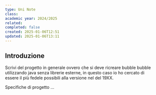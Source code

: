 ```yaml
---
type: Uni Note
class: 
academic year: 2024/2025
related: 
completed: false
created: 2025-01-06T12:51
updated: 2025-01-06T13:11
---
```

## Introduzione 



Scrivi del progetto in generale ovvero che si deve ricreare bubble bubble utilizzando java senza librerie esterne, in questo caso io ho cercato di essere il più fedele possibili alla versione nel del 19XX.

Specifiche di progetto ...
